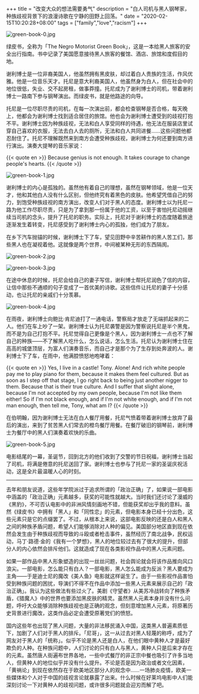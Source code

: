 +++
title = "改变大众的想法需要勇气"
description = "白人司机与黑人钢琴家，种族歧视背景下的浪漫诗歌在宁静的田野上回荡。"
date = "2020-02-15T10:20:28+08:00"
tags = ["family","love","racism"]
+++

![green-book-0.jpg](/images/green-book-0.jpg)

绿皮书，全称为「The Negro Motorist Green Book」，这是一本给黑人旅客的安全出行指南。书中记录了美国愿意接待黑人旅客的餐馆、酒店、旅馆和度假目的地。

谢利博士是一位非裔美国人，他虽然拥有黑皮肤，却过着白人贵族的生活，作风优雅。他是一位音乐天才。托尼是意大利裔美国人，他虽然身为白人，但在社会中的地位很低，失业、交不起房租，做事莽撞。托尼成为了谢利博士的司机，带着谢利博士一路南下参与钢琴演出。而绿皮书，就是他路途的向导。

托尼是一位尽职尽责的司机，在每一次演出前，都会检查钢琴是否合格，每天晚上，他都会为谢利博士找到适合居住的旅馆。他也会为谢利博士遭受到的歧视打抱不平。谢利博士因为种族歧视，无法和白人享受同样的待遇，他无法在服装店里试穿自己喜欢的衣服，无法去白人去的厕所，无法和白人共同进餐……这些问题他都忍耐住了。托尼不理解既然来到南方会遭受种族歧视，谢利博士为何还要到南方进行演出。演奏大提琴的音乐家说：

{{< quote en >}}
Because genius is not enough. It takes courage to change people's hearts.
{{< /quote >}}

![green-book-1.jpg](/images/green-book-1.jpg)

谢利博士的内心是孤独的。虽然他有着自己的理想，虽然在钢琴领域，他是一位天才，他和其他白人没有什么区别，但他终究有着黑色的皮肤。他希望凭借自己的努力，到饱受种族歧视的南方演出，改变人们对于黑人的态度。谢利博士以为托尼一路为他工作尽职尽责，只是为了拿到那一份属于他的工资，以至于害怕托尼动摇继续当司机的念头，提升了托尼的职务。实际上，托尼对于谢利博士的态度随着旅途逐渐发生着转变，托尼感受到了谢利博士内心的孤独，他们成为了朋友。

在乡下汽车抛锚的时候，谢利博士下了车，望见田野中辛苦耕作的黑人苦工们，那些黑人也在凝视着他。这就像是两个世界，中间被某种无形的东西隔阂。

![green-book-2.jpg](/images/green-book-2.jpg)

![green-book-3.jpg](/images/green-book-3.jpg)

在途中休息的时候，托尼会给自己的妻子写信，谢利博士帮托尼润色了信的内容，让信中那些不通顺的句子变成了一首优美的诗歌。这些信件让托尼的妻子十分感动，也让托尼的亲戚们十分羡慕。

![green-book-4.jpg](/images/green-book-4.jpg)

在雨夜，谢利博士向鲍比·肯尼迪打了一通电话，警察局才放走了无端抓起来的二人。他们在车上吵了一架。谢利博士认为托尼袭警是因为警察说托尼是半个黑鬼，而不是为自己打抱不平。托尼觉得自己更像是个黑人，因为谢利博士一点也不了解自己的种族——不了解黑人吃什么，怎么说话，怎么生活。托尼认为谢利博士住在高高的城堡顶层，为富人们演奏音乐，而自己才是那个为了生存到处奔波的人。谢利博士下了车，在雨中，他满腔愤怒地咆哮着：

{{< quote en >}}
Yes, I live in a castle! Tony. Alone! And rich white people pay me to play piano for them, because it makes them feel cultured. But as soon as I step off that stage, I go right back to being just another nigger to them. Because that is their true culture. And I suffer that slight alone, because I'm not accepted by my own people, because I'm not like them either! So if I'm not black enough, and if I'm not white enough, and if I'm not man enough, then tell me, Tony, what am I?
{{< /quote >}}

在伯明翰，因为谢利博士无法在白人餐厅用餐，托尼气愤着带着谢利博士放弃了最后的演出，来到了贫苦黑人们常去的橙鸟餐厅用餐。在餐厅破旧的钢琴前，谢利博士为餐厅中的黑人们演奏着欢快的乐曲。

![green-book-5.jpg](/images/green-book-5.jpg)

电影结尾的一幕，圣诞节，回到北方的他们收到了交警的节日祝福，谢利博士当起了司机，将满是倦意的托尼送回了家。谢利博士也参与了托尼一家的圣诞庆祝活动，这是全片最温暖人心的时刻。

---

去年和朋友说道，这些年学院派过于追求所谓的「政治正确」了，如果说一部电影中涵盖的「政治正确」元素越多，获奖的可能性就越大。当时我们还讨论了漫威的《黑豹》，不可否认电影中的非洲风情刻画地不错，但能获奖却出乎我的意料。虽然《绿皮书》中拥有「黑人」和「同性恋」的元素，但电影本身已经十分出色，这些元素只是它的点缀罢了。不过，从根本上来说，这部电影反映的还是白人和黑人之间的种族矛盾问题，希望人们能够消除对人种的偏见。美国部分地区直到现在依然会发生由于种族歧视而导致的斗殴或者枪击事件，虽然经历了南北战争，民权运动，马丁·路德·金的《我有一个梦想》，黑人的地位较过去有了很大的提升，但部分人的内心依然会排斥他们。这就造成了现在各类影视作品中的黑人元素问题。

如果一部作品中黑人形象塑造的出现一丝丝问题，社会舆论就会将该作品推向风口浪尖。一部电影，怎么能只有白人？一部电影，黑人怎么能成为反派？黑人要成为主角——于是迪士尼的魔改《美人鱼》电影就这样诞生了。由于一些影视作品害怕受到种族问题的困扰，导演们不得不在作品中添加一些黑人元素来展示自己的「政治正确」。我认为这些做法有些过火了。美剧《守望者》从美苏冷战转向了种族矛盾，《猎魔人》中的世界也要添加黑皮肤的精灵。虽然黑人元素本身并没有什么问题，呼吁大众能够消除种族歧视也是正确的观念，但刻意增加黑人元素，将原著历史背景进行魔改，这类作品必定会遭受原著党们的愤怒。

国内这些年也出现了黑人问题，大量的非法移民涌入中国，这类黑人普遍素质低下，加剧了人们对于黑人的排斥。「尼哥」，这一从过去对黑人轻蔑的称呼，成为了网友对于黑人的「统称」。似乎不论是黑人还是白人，在他们眼中黄种人才是最好欺负的人种。在种族问题中，人们讨论的只有白人与黑人，黄种人只是后来才存在的元素。虽然唐人街遍布世界各地，一些中式餐厅的非正宗中餐也吸引了许多当地人，但黄种人的地位似乎并没有什么提升。不论是否是因为政治或者文化因素，「黄祸论」到现在依然存在于欧美地区部分人的观念中……一场肺炎疫情，欧美一些媒体和个人对于中国的歧视言论就暴露了出来。什么时候在好莱坞电影中人们能深刻讨论一下对黄种人的歧视问题，或许很多问题就会迎刃而解了吧。